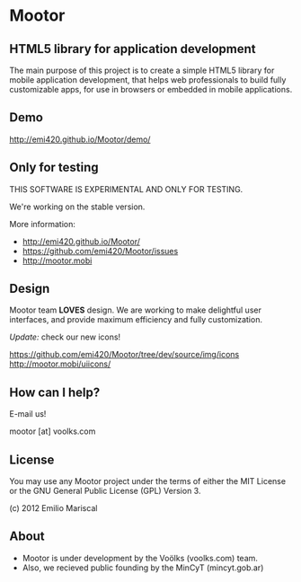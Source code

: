 # Mootor

## HTML5 library for application development

The main purpose of this project is to create a simple HTML5 library for mobile application development, that helps web professionals to build fully customizable apps, for use in browsers or embedded in mobile applications.

## Demo

http://emi420.github.io/Mootor/demo/

## Only for testing

THIS SOFTWARE IS EXPERIMENTAL AND ONLY FOR TESTING.

We're working on the stable version.

More information:

* http://emi420.github.io/Mootor/
* https://github.com/emi420/Mootor/issues
* http://mootor.mobi

## Design

Mootor team **LOVES** design. We are working to make delightful user interfaces, and provide maximum efficiency and fully customization.

*Update:* check our new icons!

https://github.com/emi420/Mootor/tree/dev/source/img/icons
http://mootor.mobi/uiicons/

## How can I help?

E-mail us!

mootor [at] voolks.com

## License

You may use any Mootor project under the terms of either the MIT License or the GNU General Public License (GPL) Version 3.

(c) 2012 Emilio Mariscal

## About

* Mootor is under development by the Voölks (voolks.com) team.
* Also, we recieved public founding by the MinCyT (mincyt.gob.ar)
